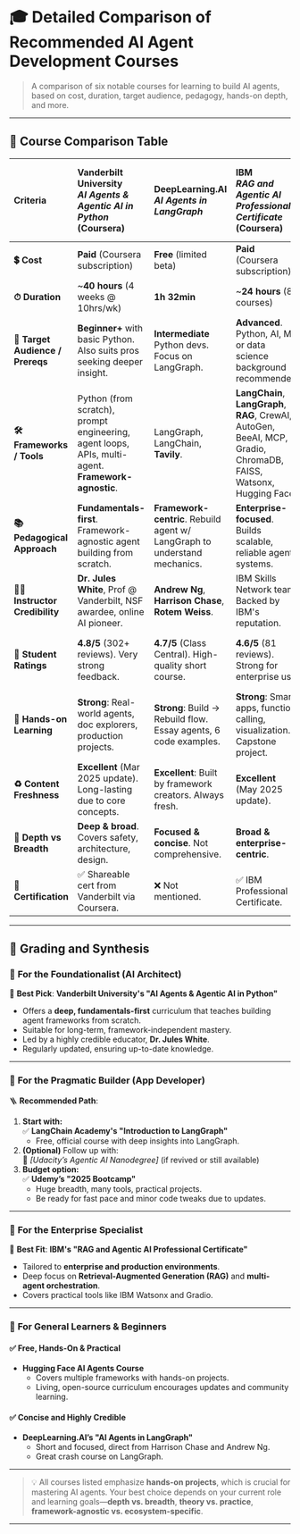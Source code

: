 # 🎓 Detailed Comparison of Recommended AI Agent Development Courses

> A comparison of six notable courses for learning to build AI agents, based on cost, duration, target audience, pedagogy, hands-on depth, and more.

---

## 🧾 Course Comparison Table

| **Criteria** | **Vanderbilt University**<br>*AI Agents & Agentic AI in Python* (Coursera) | **DeepLearning.AI**<br>*AI Agents in LangGraph* | **IBM**<br>*RAG and Agentic AI Professional Certificate* (Coursera) | **LangChain Academy**<br>*Introduction to LangGraph* | **Udemy**<br>*2025 Bootcamp: Understand and Build Professional AI Agents* | **Hugging Face**<br>*AI Agents Course* |
|:--|:--|:--|:--|:--|:--|:--|
| **💲 Cost** | **Paid** (Coursera subscription) | **Free** (limited beta) | **Paid** (Coursera subscription) | **Free** | **Paid** ($54.99, dynamic) | **Free** |
| **⏱ Duration** | ~**40 hours** (4 weeks @ 10hrs/wk) | **1h 32min** | ~**24 hours** (8 courses) | **6 hours** (54 lessons) | **80+ hours** (715+ lectures) | ~**12–16 hours** |
| **🎯 Target Audience / Prereqs** | **Beginner+** with basic Python. Also suits pros seeking deeper insight. | **Intermediate** Python devs. Focus on LangGraph. | **Advanced**. Python, AI, ML, or data science background recommended. | Devs invested in the **LangChain** ecosystem. | Claims no prior tech skill, but prior coding helps. | **Beginner–Expert**. Needs basic Python & LLM knowledge. |
| **🛠 Frameworks / Tools** | Python (from scratch), prompt engineering, agent loops, APIs, multi-agent. **Framework-agnostic**. | LangGraph, LangChain, **Tavily**. | **LangChain**, **LangGraph**, **RAG**, CrewAI, AutoGen, BeeAI, MCP, Gradio, ChromaDB, FAISS, Watsonx, Hugging Face. | LangGraph, LangChain, LangSmith. | LangChain, CrewAI, LangGraph, LlamaIndex, AutoGen (implied), Next.js, FastAPI, Cursor. | **smolagents**, LangGraph, LlamaIndex, bonus on LLM fine-tuning. |
| **📚 Pedagogical Approach** | **Fundamentals-first**. Framework-agnostic agent building from scratch. | **Framework-centric**. Rebuild agent w/ LangGraph to understand mechanics. | **Enterprise-focused**. Builds scalable, reliable agent systems. | **Official** canonical LangGraph instruction. | **Comprehensive bootcamp**. Projects + theory. | **Practical-first**. Mix of theory + hands-on builds. |
| **👨‍🏫 Instructor Credibility** | **Dr. Jules White**, Prof @ Vanderbilt, NSF awardee, online AI pioneer. | **Andrew Ng**, **Harrison Chase**, **Rotem Weiss**. | IBM Skills Network team. Backed by IBM's reputation. | **LangChain Team**. Official source. | **Julio Colomer**, 10+ years in Silicon Valley. | Hugging Face team. Led by **Joffrey Thomas**, **Thomas Simonini**. |
| **🌟 Student Ratings** | **4.8/5** (302+ reviews). Very strong feedback. | **4.7/5** (Class Central). High-quality short course. | **4.6/5** (81 reviews). Strong for enterprise use. | Mixed–Positive. Some prefer docs for depth. | **4.4/5** (3000+ reviews). Mixed due to pacing + updates. | Positive sentiment on X (Twitter); no official score. |
| **🧪 Hands-on Learning** | **Strong**: Real-world agents, doc explorers, production projects. | **Strong**: Build → Rebuild flow. Essay agents, 6 code examples. | **Strong**: Smart apps, function calling, visualization. Capstone project. | **Strong**: Multi-agent memory, deployment, human-in-the-loop. | **Very High**: 50+ repos, full-stack dev, 8+ projects. | **High**: Projects, challenges, HF Spaces for fast experiments. |
| **♻️ Content Freshness** | **Excellent** (Mar 2025 update). Long-lasting due to core concepts. | **Excellent**: Built by framework creators. Always fresh. | **Excellent** (May 2025 update). | **Excellent**: Maintained by creators of LangGraph. | **Mixed**: Frequent updates needed for libraries. | **Good**: Open-source, community-evolving course. |
| **🧠 Depth vs Breadth** | **Deep & broad**. Covers safety, architecture, design. | **Focused & concise**. Not comprehensive. | **Broad & enterprise-centric**. | **Narrow but deep** on LangGraph. | **Extremely broad**, less depth in theory. | **Broad & practical**, light on prompt theory. |
| **📜 Certification** | ✅ Shareable cert from Vanderbilt via Coursera. | ❌ Not mentioned. | ✅ IBM Professional Certificate. | ❌ Not mentioned. | ✅ Udemy cert. | ✅ Free cert for fundamentals/full course. |

---

## 🧭 Grading and Synthesis

### 🧱 **For the Foundationalist (AI Architect)**  
🎯 **Best Pick**: **Vanderbilt University's "AI Agents & Agentic AI in Python"**  
- Offers a **deep, fundamentals-first** curriculum that teaches building agent frameworks from scratch.  
- Suitable for long-term, framework-independent mastery.  
- Led by a highly credible educator, **Dr. Jules White**.  
- Regularly updated, ensuring up-to-date knowledge.

---

### 🧰 **For the Pragmatic Builder (App Developer)**  
🪜 **Recommended Path**:  
1. **Start with:**  
   ✅ **LangChain Academy's "Introduction to LangGraph"**  
   - Free, official course with deep insights into LangGraph.  
2. **(Optional)** Follow up with:  
   📌 *[Udacity’s Agentic AI Nanodegree]* (if revived or still available)  
3. **Budget option:**  
   ✅ **Udemy’s "2025 Bootcamp"**  
   - Huge breadth, many tools, practical projects.  
   - Be ready for fast pace and minor code tweaks due to updates.

---

### 🏢 **For the Enterprise Specialist**  
💼 **Best Fit**: **IBM's "RAG and Agentic AI Professional Certificate"**  
- Tailored to **enterprise and production environments**.  
- Deep focus on **Retrieval-Augmented Generation (RAG)** and **multi-agent orchestration**.  
- Covers practical tools like IBM Watsonx and Gradio.

---

### 🌱 **For General Learners & Beginners**

#### ✅ **Free, Hands-On & Practical**
- **Hugging Face AI Agents Course**  
  - Covers multiple frameworks with hands-on projects.  
  - Living, open-source curriculum encourages updates and community learning.

#### ✅ **Concise and Highly Credible**
- **DeepLearning.AI’s "AI Agents in LangGraph"**  
  - Short and focused, direct from Harrison Chase and Andrew Ng.  
  - Great crash course on LangGraph.

---

> 💡 All courses listed emphasize **hands-on projects**, which is crucial for mastering AI agents. Your best choice depends on your current role and learning goals—**depth vs. breadth**, **theory vs. practice**, **framework-agnostic vs. ecosystem-specific**.

---
